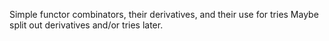 Simple functor combinators, their derivatives, and their use for tries
Maybe split out derivatives and/or tries later.
